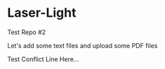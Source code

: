 # Laser-Light
Test Repo #2

Let's add some text files and upload some PDF files

Test Conflict Line Here...
